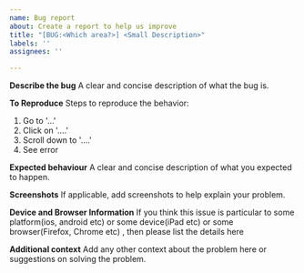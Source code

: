 ```yaml
---
name: Bug report
about: Create a report to help us improve
title: "[BUG:<Which area?>] <Small Description>"
labels: ''
assignees: ''

---
```


**Describe the bug**
A clear and concise description of what the bug is.

**To Reproduce**
Steps to reproduce the behavior:
1. Go to '...'
2. Click on '....'
3. Scroll down to '....'
4. See error

**Expected behaviour**
A clear and concise description of what you expected to happen.

**Screenshots**
If applicable, add screenshots to help explain your problem.

**Device and Browser Information**
If you think this issue is particular to some platform(ios, android etc) or some device(iPad etc) or some browser(Firefox, Chrome etc) , then please list the details here 

**Additional context**
Add any other context about the problem here or suggestions on solving the problem.
